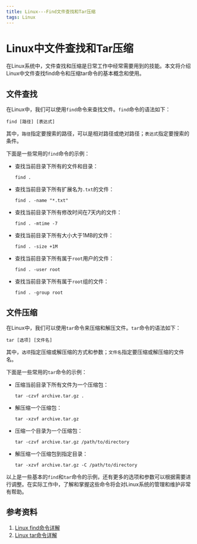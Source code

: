 ```yaml
---
title: Linux---Find文件查找和Tar压缩
tags: Linux
---
```



# Linux中文件查找和Tar压缩

在Linux系统中，文件查找和压缩是日常工作中经常需要用到的技能。本文将介绍Linux中文件查找find命令和压缩tar命令的基本概念和使用。<!--more-->

## 文件查找

在Linux中，我们可以使用`find`命令来查找文件。`find`命令的语法如下：

```
find [路径] [表达式]
```

其中，`路径`指定要搜索的路径，可以是相对路径或绝对路径；`表达式`指定要搜索的条件。

下面是一些常用的`find`命令的示例：

- 查找当前目录下所有的文件和目录：

  ```
  find .
  ```

- 查找当前目录下所有扩展名为`.txt`的文件：

  ```
  find . -name "*.txt"
  ```

- 查找当前目录下所有修改时间在7天内的文件：

  ```
  find . -mtime -7
  ```

- 查找当前目录下所有大小大于1MB的文件：

  ```
  find . -size +1M
  ```

- 查找当前目录下所有属于`root`用户的文件：

  ```
  find . -user root
  ```

- 查找当前目录下所有属于`root`组的文件：

  ```
  find . -group root
  ```

## 文件压缩

在Linux中，我们可以使用`tar`命令来压缩和解压文件。`tar`命令的语法如下：

```
tar [选项] [文件名]
```

其中，`选项`指定压缩或解压缩的方式和参数；`文件名`指定要压缩或解压缩的文件名。

下面是一些常用的`tar`命令的示例：

- 压缩当前目录下所有文件为一个压缩包：

  ```
  tar -czvf archive.tar.gz .
  ```

- 解压缩一个压缩包：

  ```
  tar -xzvf archive.tar.gz
  ```

- 压缩一个目录为一个压缩包：

  ```
  tar -czvf archive.tar.gz /path/to/directory
  ```

- 解压缩一个压缩包到指定目录：

  ```
  tar -xzvf archive.tar.gz -C /path/to/directory
  ```

以上是一些基本的`find`和`tar`命令的示例，还有更多的选项和参数可以根据需要进行调整。在实际工作中，了解和掌握这些命令将会对Linux系统的管理和维护非常有帮助。

## 参考资料

1. [Linux find命令详解](https://www.cnblogs.com/peida/archive/2012/11/05/2758080.html)
2. [Linux tar命令详解](https://www.cnblogs.com/peida/archive/2012/12/10/2817769.html)